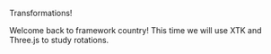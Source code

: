 Transformations!

Welcome back to framework country! This time we will use XTK and Three.js to study rotations.

